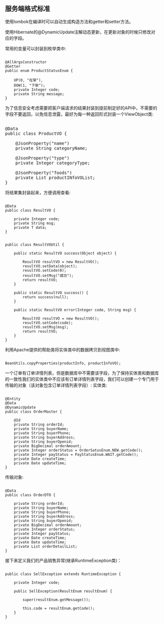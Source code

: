 ## 服务端格式标准

使用lombok在编译时可以自动生成构造方法和getter和setter方法。

使用Hibernate的@DynamicUpdate注解动态更新，在更新对象的时候只修改对应的字段。

常用的变量可以封装到枚举类中:
<pre><code>
@AllArgsConstructor
@Getter
public enum ProductStatusEnum {

    UP(0, "在架"),
    DOW(1, "下架");
    private Integer code;
    private String message;
}
</code></pre>

为了信息安全考虑需要把客户端请求的结果封装到提前制定好的API中，不需要的字段不要返回，以免信息泄露，最好为每一种返回形式封装一个ViewObject类:
<pre><cod>
@Data
public class ProductVO {

    @JsonProperty("name")
    private String categoryName;

    @JsonProperty("type")
    private Integer categoryType;

    @JsonProperty("foods")
    private List<ProductInfoVO> productINfoVOList;
}
</code></pre>

将结果集封装起来，方便调用查看:
<pre><code>
@Data
public class ResultVO<T> {

    private Integer code;
    private String msg;
    private T data;
}
</code></pre>
<pre><code>
public class ResultVOUtil {

    public static ResultVO success(Object object) {

        ResultVO resultVO = new ResultVO();
        resultVO.setData(object);
        resultVO.setCode(0);
        resultVO.setMsg("成功");
        return resultVO;
    }

    public static ResultVO success() {
        return success(null);
    }

    public static ResultVO error(Integer code, String msg) {

        ResultVO resultVO = new ResultVO();
        resultVO.setCode(code);
        resultVO.setMsg(msg);
        return resultVO;
    }
}
</code></pre>

利用Apache提供的帮助类将实体类中的数据拷贝到视图类中:
<pre><code>
BeanUtils.copyProperties(productInfo, productInfoVO);
</code></pre>

一个订单有订单详情列表，但是数据库中不需要该字段，为了保持实体类和数据库的一致性我们的实体类中不应该有订单详情列表字段，我们可以创建一个专门用于传输的对象（该对象包含订单详情列表字段）:
实体类:
<pre><code>
@Entity
@Data
@DynamicUpdate
public class OrderMaster {

    @Id
    private String orderId;
    private String buyerName;
    private String buyerPhone;
    private String buyerAddress;
    private String buyerOpenid;
    private BigDecimal orderAmount;
    private Integer orderStatus = OrderSatusEnum.NEW.getCode();
    private Integer payStatus = PayStatusEnum.WAIT.getCode();
    private Date createTime;
    private Date updateTime;
}
</code></pre>
传输对象:
<pre><code>
@Data
public class OrderDTO {

    private String orderId;
    private String buyerName;
    private String buyerPhone;
    private String buyerAddress;
    private String buyerOpenid;
    private BigDecimal orderAmount;
    private Integer orderStatus;
    private Integer payStatus;
    private Date createTime;
    private Date updateTime;
    private List<OrderDetail> orderDetailList;
}
</code></pre>

接下来定义我们的产品销售异常(继承RuntimeException类)：
<pre><code>
public class SellException extends RuntimeException {

    private Integer code;

    public SellException(ResultEnum resultEnum) {

        super(resultEnum.getMessage());

        this.code = resultEnum.getCode();
    }
}
</code></pre>